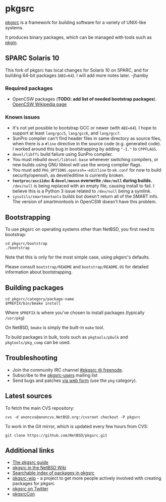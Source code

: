 pkgsrc
======

[pkgsrc](https://pkgsrc.org) is a framework for building software for a
variety of UNIX-like systems.

It produces binary packages, which can be managed with tools such as
[pkgin](http://pkgin.net/).

SPARC Solaris 10
----------------

This fork of pkgsrc has local changes for Solaris 10 on SPARC, and for
building 64-bit packages (`ABI=64`). I will add more notes later. -jhamby

### Required packages

- OpenCSW packages (**TODO: add list of needed bootstrap packages**).
  [OpenCSW Wikipedia page](https://en.wikipedia.org/wiki/OpenCSW)

### Known issues

- It's not yet possible to bootstrap GCC or newer (with `ABI=64`).
  I hope to support at least `lang/gcc5`, `lang/gcc6`, and `lang/gcc7`.
- SunPro compiler can't find header files in same directory as source files,
  when there is a `#line` directive in the source code (e.g. generated code).
  I worked around this bug in bootstrapping by adding `"-I."` to `CPPFLAGS`.
- `devel/libffi` build failure using SunPro compiler.
- You must rebuild `devel/libtool-base` whenever switching compilers, or
  new builds using GNU libtool will use the wrong compiler flags.
- You must add `PKG_OPTIONS.openssh=-editline` to `mk.conf` for now to build
  security/openssh, as devel/editline is currently broken.
- **`textproc/asciidoc` & `devel/meson` overwrite `/dev/null` during builds.**
  `/dev/null` is being replaced with an empty file, causing install to fail.
  I believe this is a Python 3 issue related to `/dev/null` being a symlink.
- `sysutils/smartmontools` builds but doesn't return all of the SMART info.
  The version of smartmontools in OpenCSW doesn't have this problem.

Bootstrapping
-------------

To use pkgsrc on operating systems other than NetBSD, you first need to
bootstrap:

	cd pkgsrc/bootstrap
	./bootstrap

Note that this is only for the most simple case, using pkgsrc's defaults.

Please consult `bootstrap/README` and `bootstrap/README.OS` for detailed
information about bootstrapping.

Building packages
-----------------

	cd pkgsrc/category/package-name
	$PREFIX/bin/bmake install

Where `$PREFIX` is where you've chosen to install packages
(typically `/usr/pkg`)

On NetBSD, `bmake` is simply the built-in `make` tool.

To build packages in bulk, tools such as `pkgtools/pbulk` and
`pkgtools/pkg_comp` can be used.

Troubleshooting
---------------

- Join the community IRC channel [#pkgsrc @ freenode](https://webchat.freenode.net/?channels=#pkgsrc).
- Subscribe to the [pkgsrc-users](https://netbsd.org/mailinglists/#pkgsrc-users) mailing list
- Send bugs and patches [via web form](https://www.netbsd.org/cgi-bin/sendpr.cgi?gndb=netbsd) (use the `pkg` category).

Latest sources
--------------

To fetch the main CVS repository:

	cvs -d anoncvs@anoncvs.NetBSD.org:/cvsroot checkout -P pkgsrc

To work in the Git mirror, which is updated every few hours from CVS:

	git clone https://github.com/NetBSD/pkgsrc.git

Additional links
----------------

- [The pkgsrc guide](https://www.netbsd.org/docs/pkgsrc/)
- [pkgsrc in the NetBSD Wiki](https://wiki.netbsd.org/pkgsrc/)
- [Searchable index of packages in pkgsrc](http://pkgsrc.se/)
- [pkgsrc-wip](https://pkgsrc.org/wip/) - a project to get more people actively involved with creating packages for pkgsrc
- [pkgsrc on Twitter](https://twitter.com/pkgsrc)
- [pkgsrcCon](https://pkgsrc.org/pkgsrcCon)
